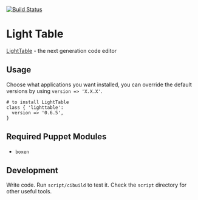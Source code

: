 [![Build Status](https://snap-ci.com/mavcunha/puppet-lighttable/branch/master/build_image)](https://snap-ci.com/mavcunha/puppet-lighttable/branch/master)

# Light Table

[LightTable](http://www.lighttable.com/) - the next generation code editor

## Usage

Choose what applications you want installed, you can override the default
versions by using `version => 'X.X.X'`.

```puppet
# to install LightTable
class { 'lighttable':
  version => '0.6.5',
}
```

## Required Puppet Modules

* `boxen`

## Development

Write code. Run `script/cibuild` to test it. Check the `script`
directory for other useful tools.
